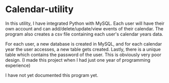 # Calendar-utility

In this utility, I have integrated Python with MySQL. Each user will have their own account and can add/delete/update/view events of their calendar. The program also creates a csv file containing each user's calendar years data. 

For each user, a new database is created in MySQL, and for each calendar year the user accesses, a new table gets created. Lastly, there is a unique table which contains the password of the user.
This is obviously very poor design. (I made this project when I had just one year of programming experience)

I have not yet documented this program yet.
